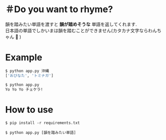 # ＃Do you want to rhyme?
韻を踏みたい単語を渡すと **韻が踏めそうな** 単語を返してくれます.  
日本語の単語でしかいまは韻を踏むことができません(カタカナ文字ならわんちゃん :dog: )

# Example
```bash
$ python app.py 沖縄    
['おびなた', 'トミナガ']

$ python app.py
Yo Yo Yo チェケラ!
```

# How to use
```
$ pip install -r requirements.txt

$ python app.py [韻を踏みたい単語]
```

